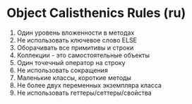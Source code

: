 # Object Calisthenics Rules (ru)

1. Один уровень вложенности в методах
2. Не использовать ключевое слово ELSE
3. Оборачивать все примитивы и строки
4. Коллекции - это самостоятельные объекты
5. Один точечный оператор на строку
6. Не использовать сокращения
7. Маленькие классы, короткие методы
8. Не более двух переменных экземпляра класса
9. Не использовать геттеры/сеттеры/свойства